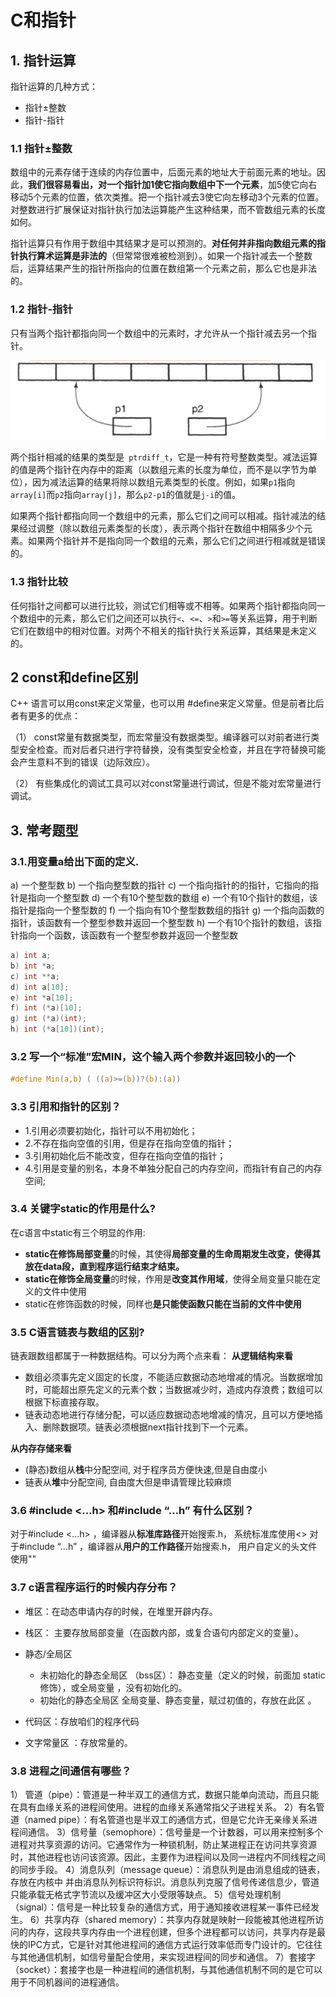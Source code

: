# C和指针



## 1. 指针运算

指针运算的几种方式：

- 指针±整数
- 指针-指针

### 1.1 指针±整数

数组中的元素存储于连续的内存位置中，后面元素的地址大于前面元素的地址。因此，**我们很容易看出，对一个指针加1使它指向数组中下一个元素**，加5使它向右移动5个元素的位置，依次类推。把一个指针减去3使它向左移动3个元素的位置。对整数进行扩展保证对指针执行加法运算能产生这种结果，而不管数组元素的长度如何。



指针运算只有作用于数组中其结果才是可以预测的。**对任何并非指向数组元素的指针执行算术运算是非法的**（但常常很难被检测到）。如果一个指针减去一个整数后，运算结果产生的指针所指向的位置在数组第一个元素之前，那么它也是非法的。



### 1.2 指针-指针

只有当两个指针都指向同一个数组中的元素时，才允许从一个指针减去另一个指针。

![image-20210914104011354](0_C和指针.assets/image-20210914104011354.png)

两个指针相减的结果的类型是` ptrdiff_t`，它是一种有符号整数类型。减法运算的值是两个指针在内存中的距离（以数组元素的长度为单位，而不是以字节为单位），因为减法运算的结果将除以数组元素类型的长度。例如，如果`p1`指向`array[i]`而`p2`指向`array[j]`，那么`p2-p1`的值就是`j-i`的值。



如果两个指针都指向同一个数组中的元素，那么它们之间可以相减。指针减法的结果经过调整（除以数组元素类型的长度），表示两个指针在数组中相隔多少个元素。如果两个指针并不是指向同一个数组的元素，那么它们之间进行相减就是错误的。



### 1.3 指针比较

任何指针之间都可以进行比较，测试它们相等或不相等。如果两个指针都指向同一个数组中的元素，那么它们之间还可以执行`<`、`<=`、`>`和`>=`等关系运算，用于判断它们在数组中的相对位置。对两个不相关的指针执行关系运算，其结果是未定义的。



## 2 const和define区别

  C++ 语言可以用const来定义常量，也可以用 #define来定义常量。但是前者比后者有更多的优点：

（1）  const常量有数据类型，而宏常量没有数据类型。编译器可以对前者进行类型安全检查。而对后者只进行字符替换，没有类型安全检查，并且在字符替换可能会产生意料不到的错误（边际效应）。

（2）  有些集成化的调试工具可以对const常量进行调试，但是不能对宏常量进行调试。

 

## 3. 常考题型

### 3.1.用变量a给出下面的定义.

a) 一个整型数
b) 一个指向整型数的指针
c) 一个指向指针的的指针，它指向的指针是指向一个整型数
d) 一个有10个整型数的数组
e) 一个有10个指针的数组，该指针是指向一个整型数的
f) 一个指向有10个整型数数组的指针
g) 一个指向函数的指针，该函数有一个整型参数并返回一个整型数
h) 一个有10个指针的数组，该指针指向一个函数，该函数有一个整型参数并返回一个整型数

```c
a) int a;
b) int *a;
c) int **a;
d) int a[10];
e) int *a[10];
f) int (*a)[10];
g) int (*a)(int);
h) int (*a[10])(int);
```

### 3.2 写一个“标准”宏MIN，这个输入两个参数并返回较小的一个

```c
#define Min(a,b) ( ((a)>=(b))?(b):(a))
```

### 3.3 引用和指针的区别？

- 1.引用必须要初始化，指针可以不用初始化；
- 2.不存在指向空值的引用，但是存在指向空值的指针；
- 3.引用初始化后不能改变，但存在指向空值的指针；
- 4.引用是变量的别名，本身不单独分配自己的内存空间，而指针有自己的内存空间;

### 3.4 关键字static的作用是什么?

在c语言中static有三个明显的作用:

- **static在修饰局部变量**的时候，其使得**局部变量的生命周期发生改变，使得其放在data段，直到程序运行结束才结束。**
- **static在修饰全局变量**的时候，作用是**改变其作用域**，使得全局变量只能在定义的文件中使用
- static在修饰函数的时候，同样也**是只能使函数只能在当前的文件中使用**
  

### 3.5 C语言链表与数组的区别?

链表跟数组都属于一种数据结构。可以分为两个点来看：
**从逻辑结构来看**

- 数组必须事先定义固定的长度，不能适应数据动态地增减的情况。当数据增加时，可能超出原先定义的元素个数；当数据减少时，造成内存浪费；数组可以根据下标直接存取。
- 链表动态地进行存储分配，可以适应数据动态地增减的情况，且可以方便地插入、删除数据项。链表必须根据next指针找到下一个元素。

**从内存存储来看**

- (静态)数组从**栈**中分配空间, 对于程序员方便快速,但是自由度小
- 链表从**堆**中分配空间, 自由度大但是申请管理比较麻烦

### 3.6 #include <…h> 和#include “…h” 有什么区别？

对于#include <…h> ，编译器从**标准库路径**开始搜索.h， 系统标准库使用<>
对于#include “…h” ，编译器从**用户的工作路径**开始搜索.h， 用户自定义的头文件使用""

### 3.7 c语言程序运行的时候内存分布？

- 堆区：在动态申请内存的时候，在堆里开辟内存。

- 栈区： 主要存放局部变量（在函数内部，或复合语句内部定义的变量）。

- 静态/全局区
  - 未初始化的静态全局区 （bss区）：
    静态变量（定义的时候，前面加 static 修饰），或全局变量 ，没有初始化的。
  - 初始化的静态全局区 全局变量、静态变量，赋过初值的，存放在此区 。

- 代码区：存放咱们的程序代码

- 文字常量区 ：存放常量的。
  

### 3.8 进程之间通信有哪些？

1） 管道（pipe）：管道是一种半双工的通信方式，数据只能单向流动，而且只能在具有血缘关系的进程间使用。进程的血缘关系通常指父子进程关系。
2）有名管道（named pipe）：有名管道也是半双工的通信方式，但是它允许无亲缘关系进程间通信。
3）信号量（semophore）：信号量是一个计数器，可以用来控制多个进程对共享资源的访问。它通常作为一种锁机制，防止某进程正在访问共享资源时，其他进程也访问该资源。因此，主要作为进程间以及同一进程内不同线程之间的同步手段。
4）消息队列（message queue）：消息队列是由消息组成的链表，存放在内核中 并由消息队列标识符标识。消息队列克服了信号传递信息少，管道只能承载无格式字节流以及缓冲区大小受限等缺点。
5）信号处理机制（signal）：信号是一种比较复杂的通信方式，用于通知接收进程某一事件已经发生。
6）共享内存（shared memory）：共享内存就是映射一段能被其他进程所访问的内存，这段共享内存由一个进程创建，但多个进程都可以访问，共享内存是最快的IPC方式，它是针对其他进程间的通信方式运行效率低而专门设计的。它往往与其他通信机制，如信号量配合使用，来实现进程间的同步和通信。
7）套接字（socket）：套接字也是一种进程间的通信机制，与其他通信机制不同的是它可以用于不同机器间的进程通信。

